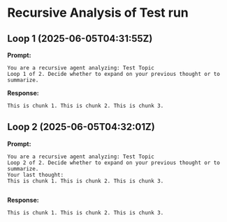 # Recursive Analysis of Test run

## Loop 1 (2025-06-05T04:31:55Z)

**Prompt:**
```
You are a recursive agent analyzing: Test Topic
Loop 1 of 2. Decide whether to expand on your previous thought or to summarize.

```

**Response:**
```
This is chunk 1. This is chunk 2. This is chunk 3.
```

## Loop 2 (2025-06-05T04:32:01Z)

**Prompt:**
```
You are a recursive agent analyzing: Test Topic
Loop 2 of 2. Decide whether to expand on your previous thought or to summarize.
Your last thought:
This is chunk 1. This is chunk 2. This is chunk 3.


```

**Response:**
```
This is chunk 1. This is chunk 2. This is chunk 3.
```
